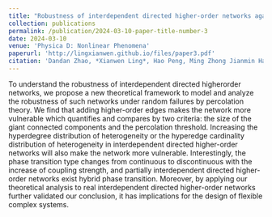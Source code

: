 ```yaml
---
title: "Robustness of interdependent directed higher-order networks against cascading failures"
collection: publications
permalink: /publication/2024-03-10-paper-title-number-3
date: 2024-03-10
venue: 'Physica D: Nonlinear Phenomena'
paperurl: 'http://lingxianwen.github.io/files/paper3.pdf'
citation: 'Dandan Zhao, *Xianwen Ling*, Hao Peng, Ming Zhong Jianmin Han, Wei Wang∗'
---
```


To understand the robustness of interdependent directed higherorder networks, we propose a new theoretical framework to model and analyze the robustness of such networks under random failures by percolation theory. We find that adding higher-order edges makes the network more vulnerable which quantifies and compares by two criteria: the size of the giant connected components and the percolation threshold. Increasing the hyperdegree distribution of heterogeneity or the hyperedge cardinality distribution of heterogeneity in interdependent directed higher-order networks will also make the network more vulnerable. Interestingly, the phase transition type changes from continuous to discontinuous with the increase of coupling strength, and partially interdependent directed higher-order networks exist hybrid phase transition. Moreover, by applying our theoretical analysis to real interdependent directed higher-order networks further validated our conclusion, it has implications for the design of flexible complex systems.
